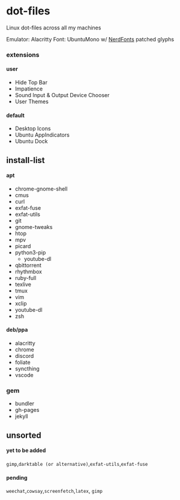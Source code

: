 # dot-files
Linux dot-files across all my machines

Emulator: Alacritty
Font: UbuntuMono w/ [NerdFonts](https://github.com/ryanoasis/nerd-fonts) patched glyphs

### extensions
#### user
- Hide Top Bar
- Impatience
- Sound Input & Output Device Chooser
- User Themes

#### default
- Desktop Icons
- Ubuntu AppIndicators
- Ubuntu Dock

## install-list
#### apt
- chrome-gnome-shell
- cmus
- curl
- exfat-fuse
- exfat-utils
- git
- gnome-tweaks
- htop
- mpv
- picard
- python3-pip
	- youtube-dl
- qbittorrent
- rhythmbox
- ruby-full
- texlive
- tmux
- vim
- xclip
- youtube-dl
- zsh

#### deb/ppa
- alacritty
- chrome
- discord
- foliate
- syncthing
- vscode

### gem
- bundler
- gh-pages
- jekyll

## unsorted
#### yet to be added
`gimp`,`darktable (or alternative)`,`exfat-utils`,`exfat-fuse`

#### pending
`weechat`,`cowsay`,`screenfetch`,`latex`, `gimp`
